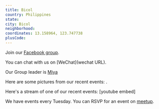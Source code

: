 ```yaml
---
title: Bicol
country: Philippines
state: 
city: Bicol
neighborhood: 
coordinates: 13.158964, 123.747738
plusCode:
---
```

Join our [Facebook group](https://www.facebook.com/groups/free.code.camp.Bicol).

You can chat with us on [WeChat](wechat URL).

Our Group leader is [Miya](freecodecamp.org/miya)

Here are some pictures from our recent events:
![]().

Here's a stream of one of our recent events:
[youtube embed]

We have events every Tuesday. You can RSVP for an event on [meetup](meetupurl).
